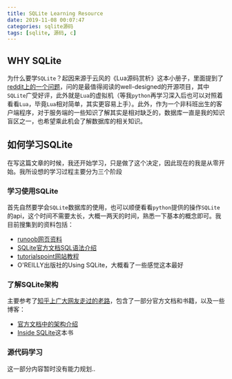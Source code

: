```yaml
---
title: SQLite Learning Resource
date: 2019-11-08 00:07:47
categories: sqlite源码
tags: [sqlite, 源码, c]
---
```


## WHY SQLite

为什么要学`SQLite`？起因来源于云风的《Lua源码赏析》这本小册子，里面提到了[reddit上的一个问题](https://www.reddit.com/r/programming/comments/63hth/ask_reddit_which_oss_codebases_out_there_are_so/)，问的是最值得阅读的well-designed的开源项目，其中`SQLite`广受好评，此外就是`Lua`的虚拟机（等我`python`再学习深入后也可以对照着看看`Lua`，毕竟`Lua`相对简单，其实更容易上手）。此外，作为一个非科班出生的客户端程序，对于服务端的一些知识了解其实是相对缺乏的，数据库一直是我的知识盲区之一，也希望乘此机会了解数据库的相关知识。

<!-- more -->

## 如何学习SQLite

在写这篇文章的时候，我还开始学习，只是做了这个决定，因此现在的我是从零开始。我所设想的学习过程主要分为三个阶段

### 学习使用SQLite

首先自然要学会`SQLite`数据库的使用，也可以顺便看看`python`提供的操作`SQLite`的api，这个时间不需要太长，大概一两天的时间，熟悉一下基本的概念即可。我目前搜集到的资料包括：

- [runoob网页资料](https://www.runoob.com/sqlite/sqlite-python.html)
- [SQLite官方文档SQL语法介绍](https://www.sqlite.org/index.html)
- [tutorialspoint网站教程](https://www.tutorialspoint.com/sqlite/index.htm)
- O'REILLY出版社的Using SQLite，大概看了一些感觉这本最好

### 了解SQLite架构

主要参考了[知乎上广大网友走过的老路](https://www.zhihu.com/question/22819578)，包含了一部分官方文档和书籍，以及一些博客：

- [官方文档中的架构介绍](https://www.sqlite.org/arch.html)
- [Inside SQLite](https://b-ok.cc/book/488419/0c3177)这本书

### 源代码学习

这一部分内容暂时没有能力规划..